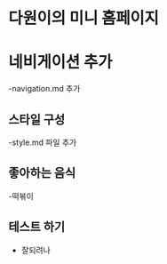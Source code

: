# 다원이의 미니 홈페이지

# 네비게이션 추가

-navigation.md 추가

## 스타일 구성

-style.md 파일 추가

## 좋아하는 음식

-떡볶이

## 테스트 하기

- 잘되려나

